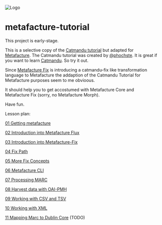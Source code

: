 
![Logo](https://metafacture.org/img/metafacture.png)

# metafacture-tutorial

This project is early-stage.

This is a selective copy of the [Catmandu tutorial](https://librecatproject.wordpress.com/2014/12/01/day-1-getting-catmandu/) but adapted for [Metafacture](https://github.com/metafacture).
The Catmandu tutorial was created by [@phochste](https://github.com/phochste). It is great if you want to learn [Catmandu](https://github.com/LibreCat/Catmandu). So try it out.

Since [Metafacture Fix](https://github.com/metafacture/metafacture-fix) is introducing a catmandu-fix like transformation language to Metafacture the addaption of the Catmandu Tutorial for Metafacture purposes seem to me obvioous.

It should help you to get accostumed with Metafacture Core and Metafacture Fix (sorry, no Metafacture Morph).

Have fun.

Lesson plan:

[01 Getting metafacture](./01_Getting_Metafacture.md)

[02 Introduction into Metafacture Flux](./02_Introduction_into_Metafacture-Flux.md)

[03 Introduction into Metafacture-Fix](./03_Introduction_into_Metafacture-Fix.md)

[04 Fix Path](./04_Fix-Path.md)

[05 More Fix Concepts](./05-More-Fix-Concepts.md)

[06 Metafacture CLI](./06_MetafactureCLI.md)

[07 Processing MARC](./07_Processing_MARC.md)

[08 Harvest data with OAI-PMH](./08_Harvest_data_with_OAI-PMH.md)

[09 Working with CSV and TSV](./09_Working_with_CSV.md)

[10 Working with XML](./10_Working_with_XML.md)

[11 Mapping Marc to Dublin Core](./11_MARC_to_Dublin_Core.md) (TODO)

